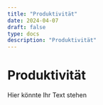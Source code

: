 ```yaml
---
title: "Produktivität"
date: 2024-04-07
draft: false
type: docs
description: "Produktivität"
---
```


# Produktivität

Hier könnte Ihr Text stehen